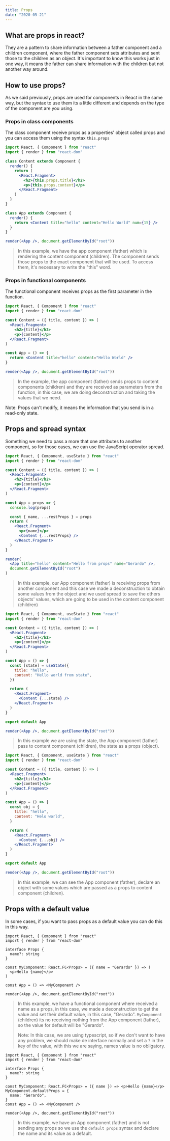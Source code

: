 ```yaml
---
title: Props
date: "2020-05-21"
---
```


## What are props in react?

They are a pattern to share information between a father component and a children component, where the father component sets attributes and sent those to the children as an object. It's important to know this works just in one way, it means the father can share information with the children but not another way around.

## How to use props?

As we said previously, props are used for components in React in the same way, but the syntax to use them its a little different and depends on the type of the component are you using.

### Props in class components

The class component receive props as a properties' object called props and you can access them using the syntax `this.props`

```jsx
import React, { Component } from "react"
import { render } from "react-dom"

class Content extends Component {
  render() {
    return (
      <React.Fragment>
        <h2>{this.props.title}</h2>
        <p>{this.props.content}</p>
      </React.Fragment>
    )
  }
}

class App extends Component {
  render() {
    return <Content title="hello" content="Hello World" num={15} />
  }
}

render(<App />, document.getElementById("root"))
```

> In this example, we have the app component (father) which is rendering the content component (children). The component sends those props to the exact component that will be used. To access them, it's necessary to write the "this" word.

### Props in functional components

The functional component receives props as the first parameter in the function.

```jsx
import React, { Component } from "react"
import { render } from "react-dom"

const Content = ({ title, content }) => (
  <React.Fragment>
    <h2>{title}</h2>
    <p>{content}</p>
  </React.Fragment>
)

const App = () => {
  return <Content title="hello" content="Hello World" />
}

render(<App />, document.getElementById("root"))
```

> In the example, the app component (father) sends props to content components (children) and they are received as parameters from the function, in this case, we are doing deconstruction and taking the values that we need.

Note: Props can't modify, it means the information that you send is in a read-only state.

## Props and spread syntax

Something we need to pass a more that one attributes to another component, so for those cases, we can use the JavaScript operator spread.

```jsx
import React, { Component, useState } from "react"
import { render } from "react-dom"

const Content = ({ title, content }) => (
  <React.Fragment>
    <h2>{title}</h2>
    <p>{content}</p>
  </React.Fragment>
)

const App = props => {
  console.log(props)

  const { name, ...restProps } = props
  return (
    <React.Fragment>
      <p>{name}</p>
      <Content {...restProps} />
    </React.Fragment>
  )
}

render(
  <App title="hello" content="Hello from props" name="Gerardo" />,
  document.getElementById("root")
)
```

> In this example, our App component (father) is receiving props from another component and this case we made a deconstruction to obtain some values from the object and we used spread to save the others objects' values, which are going to be used in the content component (children)

```jsx
import React, { Component, useState } from "react"
import { render } from "react-dom"

const Content = ({ title, content }) => (
  <React.Fragment>
    <h2>{title}</h2>
    <p>{content}</p>
  </React.Fragment>
)

const App = () => {
  const [state] = useState({
    title: "hello",
    content: "Hello world from state",
  })

  return (
    <React.Fragment>
      <Content {...state} />
    </React.Fragment>
  )
}

export default App

render(<App />, document.getElementById("root"))
```

> In this example we are using the state, the App component (father) pass to content component (children), the state as a props (object).

```jsx
import React, { Component, useState } from "react"
import { render } from "react-dom"

const Content = ({ title, content }) => (
  <React.Fragment>
    <h2>{title}</h2>
    <p>{content}</p>
  </React.Fragment>
)

const App = () => {
  const obj = {
    title: "hello",
    content: "Helo world",
  }

  return (
    <React.Fragment>
      <Content {...obj} />
    </React.Fragment>
  )
}

export default App

render(<App />, document.getElementById("root"))
```

> In this example, we can see the App component (father), declare an object with some values which are passed as a props to content component (children).

## Props with a default value

In some cases, if you want to pass props as a default value you can do this in this way.

```tsx
import React, { Component } from "react"
import { render } from "react-dom"

interface Props {
  name?: string
}

const MyComponent: React.FC<Props> = ({ name = "Gerardo" }) => (
  <p>Hello {name}</p>
)

const App = () => <MyComponent />

render(<App />, document.getElementById("root"))
```

> In this example, we have a functional component where received a name as a props, in this case, we made a deconstruction to get the value and set their default value, in this case, "Gerardo". `MyComponent` (children) its no receiving nothing from the App component (father), so the value for default will be "Gerardo".
>
> Note: In this case, we are using typescript, so if we don't want to have any problem, we should make de interface normally and set a `?` in the key of the value, with this we are saying, names value is no obligatory.

```tsx
import React, { Component } from "react"
import { render } from "react-dom"

interface Props {
  name?: string
}

const MyComponent: React.FC<Props> = ({ name }) => <p>Hello {name}</p>
MyComponent.defaultProps = {
  name: "Gerardo",
}
const App = () => <MyComponent />

render(<App />, document.getElementById("root"))
```

> In this example, we have an App component (father) and is not sending any props so we use the `default props` syntax and declare the name and its value as a default.
